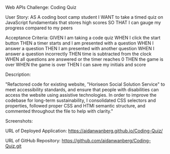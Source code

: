 Web APIs Challenge: Coding Quiz

User Story: AS A coding boot camp student
I WANT to take a timed quiz on JavaScript fundamentals that stores high scores
SO THAT I can gauge my progress compared to my peers

Acceptance Criteria: GIVEN I am taking a code quiz
WHEN I click the start button
THEN a timer starts and I am presented with a question
WHEN I answer a question
THEN I am presented with another question
WHEN I answer a question incorrectly
THEN time is subtracted from the clock
WHEN all questions are answered or the timer reaches 0
THEN the game is over
WHEN the game is over
THEN I can save my initials and score

Description: 

"Refactored code for existing website, "Horiseon Social Solution Service" to meet accessibility standards, and ensure that people with disabilities can access the website using assistive technologies. In order to improve the codebase for long-term sustainability, I consolidated CSS selectors and properties, followed proper CSS and HTMl semantic structure, and commented throughout the file to help with clarity."

Screenshots:

URL of Deployed Application: https://aidanwanberg.github.io/Coding-Quiz/

URL of GitHub Repository: https://github.com/aidanwanberg/Coding-Quiz.git